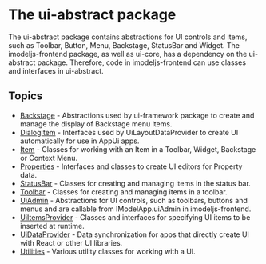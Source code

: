 # The ui-abstract package

The ui-abstract package contains abstractions for UI controls and items, such as Toolbar, Button, Menu, Backstage, StatusBar and Widget.
The imodeljs-frontend package, as well as ui-core, has a dependency on the ui-abstract package.
Therefore, code in imodeljs-frontend can use classes and interfaces in ui-abstract.

## Topics

* [Backstage](./Backstage.md) - Abstractions used by ui-framework package to create and manage the display of Backstage menu items.
* [DialogItem](./DialogItem.md) - Interfaces used by UiLayoutDataProvider to create UI automatically for use in AppUi apps.
* [Item](./Item.md) - Classes for working with an Item in a Toolbar, Widget, Backstage or Context Menu.
* [Properties](./Properties.md) - Interfaces and classes to create UI editors for Property data.
* [StatusBar](./StatusBar.md) - Classes for creating and managing items in the status bar.
* [Toolbar](./Toolbar.md) - Classes for creating and managing items in a toolbar.
* [UiAdmin](./UiAdmin.md) - Abstractions for UI controls, such as toolbars, buttons and menus and are callable from IModelApp.uiAdmin in imodeljs-frontend.
* [UiItemsProvider](./UiItemsProvider.md) - Classes and interfaces for specifying UI items to be inserted at runtime.
* [UiDataProvider](./UiDataProvider.md) - Data synchronization for apps that directly create UI with React or other UI libraries.
* [Utilities](./Utilities.md) - Various utility classes for working with a UI.
